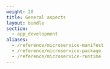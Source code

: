 ```yaml
---
weight: 20
title: General aspects
layout: bundle
section: 
  - app_development
aliases:
  - /reference/microservice-manifest
  - /reference/microservice-package
  - /reference/microservice-runtime
---
```

